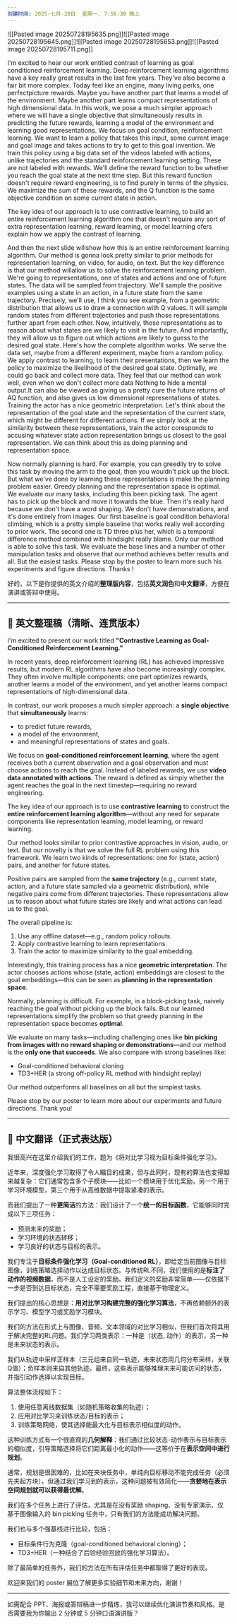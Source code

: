 ```yaml
---
创建时间: 2025-七月-28日  星期一, 7:56:30 晚上
---
```

![[Pasted image 20250728195635.png]]![[Pasted image 20250728195645.png]]![[Pasted image 20250728195653.png]]![[Pasted image 20250728195711.png]]


I'm excited to hear our work entitled contrast of learning as goal conditioned reinforcement learning. Deep
reinforcement learning algorithms have a key really great results in the last few years. They've also become a fair bit
more complex. Today feel like an engine, many living perks, one perfectpicture rewards. Maybe you have another
part that learns a model of the environment. Maybe another part learns compact representations of high
dimensional data. In this work, we pose a much simpler approach where we will have a single objective that
simultaneously results in predicting the future rewards, learning a model of the environment and learning good
representations. We focus on goal condition, reinforcement learning. We want to learn a policy that takes this input,
some current image and goal image and takes actions to try to get to this goal invention. We train this policy using a
big data set of the videos labeled with actions, unlike trajectories and the standard reinforcement learning setting.
These are not labeled with rewards. We'll define the reward function to be whether you reach the goal state at the
next time step. But this reward function doesn't require reward engineering, is to find purely in terms of the physics.
We maximize the sum of these rewards, and the Q function is the same objective condition on some current state in
action.


The key idea of our approach is to use contrastive learning, to build an entire reinforcement learning algorithm one
that doesn't require any sort of extra representation learning, reward learning, or model learning ofers explain how
we apply the contrast of learning.


And then the next slide willshow how this is an entire reinforcement learning algorithm. Our method is gonna look
pretty similar to prior methods for representation learning, on video, for audio, on text. But the key difference is that
our method willallow us to solve the reinforcement learning problem. We're going to representations, one of states
and actions and one of future states. The data will be sampled from trajectory. We'll sample the positive examples
using a state in an action, in a future state from the same trajectory. Precisely, we'll use, I think you see example, from
a geometric distribution that allows us to draw a connection with Q values. It will sample random states from
different trajectories and push those representations further apart from each other. Now, intuitively, these
representations as to reason about what states are we likely to visit in the future. And importantly, they will allow us
to figure out which actions are likely to guess to the desired goal state. Here's how the complete algorithm works.
We serve the data set, maybe from a different experiment, maybe from a random policy. We apply contrast to
learning, to learn their presentations, then we learn the policy to maximize the likelihood of the desired goal state.
Optimally, we could go back and collect more data. They feel that our method can work well, even when we don't
collect more data Nothing to hide a mental output.It can also be viewed as giving us a pretty cure the future returns
of AQ function, and also gives us low dimensional representations of states. Training the actor has a nice geometric
interpretation. Let's think about the representation of the goal state and the representation of the current state,
which might be different for different actions. If we simply look at the similarity between these representations, train
the actor coresponds to accusing whatever state action representation brings us closest to the goal representation.
We can think about this as doing planning and representation space.


Now normally planning is hard. For example, you can greedily try to solve this task by moving the arm to the goal,
then you wouldn't pick up the block. But what we've done by learning these representations is make the planning
problem easier. Greedy planning and the representation space is optimal. We evaluate our many tasks, including this
been picking task. The agent has to pick up the block and move it towards the blue. Then it's really hard because we
don't have a word shaping. We don't have demonstrations, and it's done entirely from images. Our first baseline is
goal condition behavioral climbing, which is a pretty simple baseline that works really well according to prior work.
The second one is TD three plus her, which is a temporal difference method combined with hindsight really blame.
Only our method is able to solve this task. We evaluate the base lines and a number of other manipulation tasks and
observe that our method achieves better results and all. But the easiest tasks. Please stop by the poster to learn more
such his experiments and figure directions. Thanks !




好的，以下是你提供的英文介绍的**整理版内容**，包括**英文润色**和**中文翻译**，方便在演讲或答辩中使用。

---

## 📢 英文整理稿（清晰、连贯版本）

I'm excited to present our work titled **"Contrastive Learning as Goal-Conditioned Reinforcement Learning."**

In recent years, deep reinforcement learning (RL) has achieved impressive results, but modern RL algorithms have also become increasingly complex. They often involve multiple components: one part optimizes rewards, another learns a model of the environment, and yet another learns compact representations of high-dimensional data.

In contrast, our work proposes a much simpler approach: a **single objective** that **simultaneously** learns:

* to predict future rewards,
* a model of the environment,
* and meaningful representations of states and goals.

We focus on **goal-conditioned reinforcement learning**, where the agent receives both a current observation and a goal observation and must choose actions to reach the goal. Instead of labeled rewards, we use **video data annotated with actions**. The reward is defined as simply whether the agent reaches the goal in the next timestep—requiring no reward engineering.

The key idea of our approach is to use **contrastive learning** to construct the **entire reinforcement learning algorithm**—without any need for separate components like representation learning, model learning, or reward learning.

Our method looks similar to prior contrastive approaches in vision, audio, or text. But our novelty is that we solve the full RL problem using this framework. We learn two kinds of representations: one for (state, action) pairs, and another for future states.

Positive pairs are sampled from the **same trajectory** (e.g., current state, action, and a future state sampled via a geometric distribution), while negative pairs come from different trajectories. These representations allow us to reason about what future states are likely and what actions can lead us to the goal.

The overall pipeline is:

1. Use any offline dataset—e.g., random policy rollouts.
2. Apply contrastive learning to learn representations.
3. Train the actor to maximize similarity to the goal embedding.

Interestingly, this training process has a nice **geometric interpretation**. The actor chooses actions whose (state, action) embeddings are closest to the goal embeddings—this can be seen as **planning in the representation space**.

Normally, planning is difficult. For example, in a block-picking task, naively reaching the goal without picking up the block fails. But our learned representations simplify the problem so that greedy planning in the representation space becomes **optimal**.

We evaluate on many tasks—including challenging ones like **bin picking from images with no reward shaping or demonstrations**—and our method is the **only one that succeeds**. We also compare with strong baselines like:

* Goal-conditioned behavioral cloning
* TD3+HER (a strong off-policy RL method with hindsight replay)

Our method outperforms all baselines on all but the simplest tasks.

Please stop by our poster to learn more about our experiments and future directions. Thank you!

---

## 📝 中文翻译（正式表达版）

我很高兴在这里介绍我们的工作，题为《将对比学习视为目标条件强化学习》。

近年来，深度强化学习取得了令人瞩目的成果，但与此同时，现有的算法也变得越来越复杂：它们通常包含多个子模块——比如一个模块用于优化奖励，另一个用于学习环境模型，第三个用于从高维数据中提取紧凑的表示。

而我们提出了一种**更简洁**的方法：我们设计了一个**统一的目标函数**，它能够同时完成以下三项任务：

* 预测未来的奖励；
* 学习环境的状态转移；
* 学习良好的状态与目标的表示。

我们专注于**目标条件强化学习（Goal-conditioned RL）**，即给定当前图像与目标图像，训练策略选择动作以达成目标状态。与传统RL不同，我们使用的是**标注了动作的视频数据**，而不是人工设定的奖励。我们定义的奖励非常简单——仅依据下一步是否到达目标状态，完全不需要奖励工程，直接基于物理定义。

我们提出的核心思想是：**用对比学习构建完整的强化学习算法**，不再依赖额外的表示学习、模型学习或奖励学习模块。

我们的方法在形式上与图像、音频、文本领域的对比学习相似，但我们首次将其用于解决完整的RL问题。我们学习两类表示：一种是（状态, 动作）的表示，另一种是未来状态的表示。

我们从轨迹中采样正样本（三元组来自同一轨迹，未来状态用几何分布采样，关联Q值）；负样本则来自其他轨迹。最终，这些表示能够推理未来可能访问的状态，并指引动作选择以实现目标。

算法整体流程如下：

1. 使用任意离线数据集（如随机策略收集的轨迹）；
2. 应用对比学习来训练状态/目标的表示；
3. 训练策略网络，使其选择能最大化与目标表示相似度的动作。

这种训练方式有一个很直观的**几何解释**：我们通过比较状态-动作表示与目标表示的相似度，引导策略选择将它们距离最小化的动作——这等价于在**表示空间中进行规划**。

通常，规划是很困难的，比如在夹块任务中，单纯向目标移动不能完成任务（必须先夹起方块）。但通过我们学习到的表示，这种问题被有效简化——**贪婪地在表示空间规划就可以获得最优解**。

我们在多个任务上进行了评估，尤其是在没有奖励 shaping、没有专家演示、仅基于图像输入的 bin picking 任务中，只有我们的方法能成功解决问题。

我们也与多个强基线进行比较，包括：

* 目标条件行为克隆（goal-conditioned behavioral cloning）；
* TD3+HER（一种结合了后验经验回放的强化学习算法）。

除了最简单的任务外，我们的方法在所有评估任务中都取得了更好的表现。

欢迎来我们的 poster 展位了解更多实验细节和未来方向，谢谢！

---

如需配合 PPT、海报或答辩稿进一步精炼，我可以继续优化演讲节奏和风格。是否需要我为你输出 2 分钟或 5 分钟口语演讲版？
